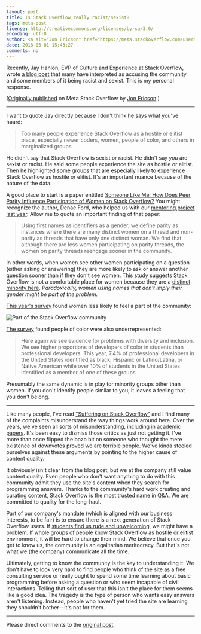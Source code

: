 ```yaml
---
layout: post
title: Is Stack Overflow really racist/sexist?
tags: meta-post 
license: http://creativecommons.org/licenses/by-sa/3.0/
encoding: utf-8
author: <a alt="Jon Ericson" href="https://meta.stackoverflow.com/users/1438/jon-ericson">Jon Ericson</a>
date: 2018-05-01 15:43:27
comments: no
---
```


Recently, Jay Hanlon, EVP of Culture and Experience at Stack Overflow,
wrote
[a blog post](https://stackoverflow.blog/2018/04/26/stack-overflow-isnt-very-welcoming-its-time-for-that-to-change/)
that many have interpreted as accusing the community and some members
of it being racist and sexist. This is my personal response. 

([Originally published](https://meta.stackoverflow.com/a/367028/1438) on Meta Stack Overflow by <a alt="Jon Ericson" href="https://meta.stackoverflow.com/users/1438/jon-ericson">Jon Ericson</a>.)

---

I want to quote Jay directly because I don't think he says what you've heard:

> Too many people experience Stack Overflow as a hostile or elitist place, especially newer coders, women, people of color, and others in marginalized groups.

He didn't say that Stack Overflow is sexist or racist. He didn't say _you_ are sexist or racist. He said some people experience the site as hostile or elitist. Then he highlighted some groups that are especially likely to experience Stack Overflow as hostile or elitist. It's an important nuance because of the nature of the data.

A good place to start is a paper entitled [Someone Like Me: How Does Peer Parity Influence Participation of Women on Stack Overflow?](https://www.researchgate.net/publication/319244743_Someone_Like_Me_How_Does_Peer_Parity_Influence_Participation_of_Women_on_Stack_Overflow) You might recognize the author, Denae Ford, who helped us with our [mentoring project last year](https://meta.stackoverflow.com/questions/353845/stack-overflow-mentorship-research-project). Allow me to quote an important finding of that paper:

> Using first names as identifiers as a gender, we define parity as instances where there are many distinct women on a thread and non-parity as threads that have only one distinct woman. We find that although there are less women participating on parity threads, the women on parity threads reengage sooner in the community. 

In other words, when women see other women participating on a question (either asking or answering) they are more likely to ask or answer another question sooner than if they don't see women. This study suggests Stack Overflow is not a comfortable place for women because they are a [distinct minority here](https://insights.stackoverflow.com/survey/2018/#demographics). _Paradoxically, women using names that don't imply their gender might be part of the problem._ 

[This year's survey](https://insights.stackoverflow.com/survey/2018/#engaging-together) found women less likely to feel a part of the community:

![Part of the Stack Overflow community][1]


[The survey](https://insights.stackoverflow.com/survey/2018/#developer-profile-race-and-ethnicity) found people of color were also underrepresented:

> Here again we see evidence for problems with diversity and inclusion. We see higher proportions of developers of color in students than professional developers. This year, 7.4% of professional developers in the United States identified as black, Hispanic or Latino/Latina, or Native American while over 10% of students in the United States identified as a member of one of these groups.

Presumably the same dynamic is in play for minority groups other than women. If you don't identify people similar to you, it leaves a feeling that you don't belong.

---

Like many people, I've read ["Suffering on Stack Overflow"](https://medium.com/@Aprilw/suffering-on-stack-overflow-c46414a34a52) and I find many of the complaints misunderstand the way things work around here. Over the years, we've seen all sorts of misunderstanding, including in [academic papers](https://meta.stackoverflow.com/questions/263138/is-sparrows-and-owls-a-useful-model-of-answering-behavior). It's been easy to dismiss those critics as just not getting it. I've more than once flipped the bozo bit on someone who thought the mere existence of downvotes proved we are terrible people. We've kinda steeled ourselves against these arguments by pointing to the higher cause of content quality.

It obviously isn't clear from the blog post, but we at the company still value content quality. Even people who don't want anything to do with this community admit they use the site's content when they search for programming answers. Thanks to the community's hard work creating and curating content, Stack Overflow is the most trusted name in Q&A. We are committed to quality for the long-haul.

Part of our company's mandate (which is aligned with our business interests, to be fair) is to ensure there is a next generation of Stack Overflow users. If [students find us rude and unwelcoming](https://twitter.com/jessamyn/status/975179501566087168), we might have a problem. If whole groups of people know Stack Overflow as hostile or elitist environment, it will be hard to change their mind. We believe that once you get to know us, the community is an egalitarian meritocracy. But that's not what we (the company) communicate all the time. 

Ultimately, getting to know the community is the key to understanding it. We don't have to look very hard to find people who think of the site as a free consulting service or really ought to spend some time learning about basic programming before asking a question or who seem incapable of civil interactions. Telling that sort of user that this isn't the place for them seems like a good idea. The tragedy is the type of person who wants easy answers aren't listening. Instead, people who haven't yet tried the site are learning they shouldn't bother&mdash;it's not for them.

  [1]: https://i.stack.imgur.com/V4d7b.png
  [2]: https://i.stack.imgur.com/TGoLt.png
  [3]: https://i.stack.imgur.com/z8mhb.png

---

Please direct comments to the [original post](https://meta.stackoverflow.com/a/367028/1438).

